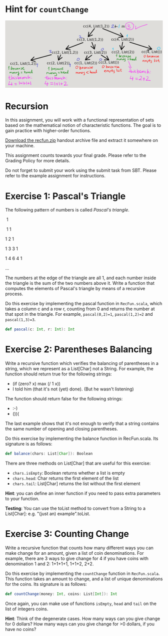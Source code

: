 # Hint for `countChange`

![](countChange.png)

# Recursion

In this assignment, you will work with a functional representation of sets based on the mathematical notion of characteristic functions. The goal is to gain practice with higher-order functions.

[Download the recfun.zip](https://moocs.scala-lang.org/~dockermoocs/handouts/scala-3/recfun.zip) handout archive file and extract it somewhere on your machine.

This assignment counts towards your final grade. Please refer to the Grading Policy for more details.

Do not forget to submit your work using the submit task from SBT. Please refer to the example assignment for instructions.

# Exercise 1: Pascal's Triangle

The following pattern of numbers is called *Pascal's triangle*.

​      1   

​    1 1  

  1 2 1 

 1 3 3 1 

1 4 6 4 1   

...

The numbers at the edge of the triangle are all 1, and each number inside the triangle is the sum of the two numbers above it. Write a function that computes the elements of Pascal's triangle by means of a recursive process.

Do this exercise by implementing the pascal function in `RecFun.scala`, which takes a column c and a row r, counting from 0 and returns the number at that spot in the triangle. For example, `pascal(0,2)=1`, `pascal(1,2)=2` and `pascal(1,3)=3`.

```scala
def pascal(c: Int, r: Int): Int
```

# Exercise 2: Parentheses Balancing

Write a recursive function which verifies the balancing of parentheses in a string, which we represent as a List[Char] not a String. For example, the function should return true for the following strings:

- (if (zero? x) max (/ 1 x))
- I told him (that it's not (yet) done). (But he wasn't listening)

The function should return false for the following strings:

- :-)
- ())(

The last example shows that it's not enough to verify that a string contains the same number of opening and closing parentheses.

Do this exercise by implementing the balance function in RecFun.scala. Its signature is as follows:

```scala
def balance(chars: List[Char]): Boolean
```

There are three methods on List[Char] that are useful for this exercise:

- `chars.isEmpty`: Boolean returns whether a list is empty
- `chars.head`: Char returns the first element of the list
- `chars.tail`: List[Char] returns the list without the first element

**Hint**: you can define an inner function if you need to pass extra parameters to your function.

**Testing**: You can use the toList method to convert from a String to a List[Char]: e.g. "(just an) example".toList.

# Exercise 3: Counting Change

Write a recursive function that counts how many different ways you can make change for an amount, given a list of coin denominations. For example, there are 3 ways to give change for 4 if you have coins with denomination 1 and 2: 1+1+1+1, 1+1+2, 2+2.

Do this exercise by implementing the `countChange` function in `RecFun.scala`. This function takes an amount to change, and a list of unique denominations for the coins. Its signature is as follows:

```scala
def countChange(money: Int, coins: List[Int]): Int
```

Once again, you can make use of functions `isEmpty`, `head` and `tail` on the list of integers coins.

**Hint**: Think of the degenerate cases. How many ways can you give change for 0 dollars? How many ways can you give change for >0 dollars, if you have no coins?